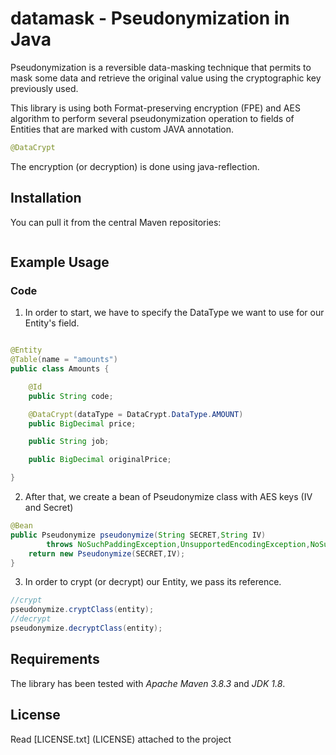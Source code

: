 # datamask - Pseudonymization in Java

Pseudonymization is a reversible data-masking technique that permits to mask some data and retrieve the original value
using the cryptographic key previously used.

This library is using both Format-preserving encryption (FPE) and AES algorithm to perform several pseudonymization
operation to fields of Entities that are marked with custom JAVA annotation.

```java
@DataCrypt
```

The encryption (or decryption) is done using java-reflection.

## Installation

You can pull it from the central Maven repositories:

```xml

```

## Example Usage

### Code

1) In order to start, we have to specify the DataType we want to use for our Entity's field.

```java

@Entity
@Table(name = "amounts")
public class Amounts {

    @Id
    public String code;

    @DataCrypt(dataType = DataCrypt.DataType.AMOUNT)
    public BigDecimal price;

    public String job;

    public BigDecimal originalPrice;

}
```

2) After that, we create a bean of Pseudonymize class with AES keys (IV and Secret)

```java
@Bean
public Pseudonymize pseudonymize(String SECRET,String IV)
        throws NoSuchPaddingException,UnsupportedEncodingException,NoSuchAlgorithmException{
    return new Pseudonymize(SECRET,IV);
}
```

3) In order to crypt (or decrypt) our Entity, we pass its reference.

```java
//crypt
pseudonymize.cryptClass(entity);
//decrypt
pseudonymize.decryptClass(entity);
```

## Requirements

The library has been tested with _Apache Maven 3.8.3_ and _JDK 1.8_.

## License

Read [LICENSE.txt] (LICENSE) attached to the project
